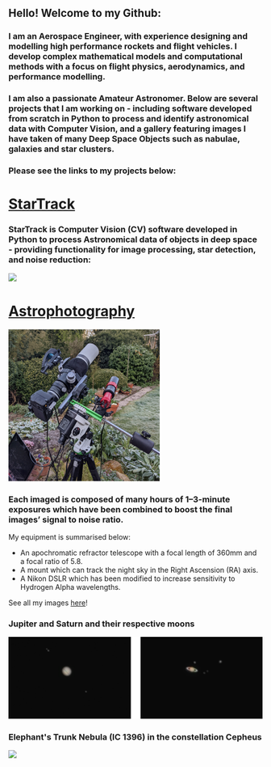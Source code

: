 ## Hello! Welcome to my Github:

### I am an Aerospace Engineer, with experience designing and modelling high performance rockets and flight vehicles. I develop complex mathematical models and computational methods with a focus on flight physics, aerodynamics, and performance modelling.  

### I am also a passionate Amateur Astronomer. Below are several projects that I am working on - including software developed from scratch in Python to process and identify astronomical data with Computer Vision, and a gallery featuring images I have taken of many Deep Space Objects such as nabulae, galaxies and star clusters. 

### Please see the links to my projects below:

# [StarTrack](https://github.com/matthiasarndt/StarTrack/blob/main/README.md)

### StarTrack is Computer Vision (CV) software developed in Python to process Astronomical data of objects in deep space - providing functionality for image processing, star detection, and noise reduction:

<img src="https://github.com/matthiasarndt/StarTrack/blob/main/figures/m82gif.gif" width="1000"/>

# [Astrophotography](https://github.com/matthiasarndt/Astrophotography/blob/main/README.md)

<img src="https://raw.githubusercontent.com/matthiasarndt/Astrophotography/main/Telescope.jpg" height="300">

### Each imaged is composed of many hours of 1–3-minute exposures which have been combined to boost the final images’ signal to noise ratio. 
My equipment is summarised below: 
*	An apochromatic refractor telescope with a focal length of 360mm and a focal ratio of 5.8. 
*	A mount which can track the night sky in the Right Ascension (RA) axis.
*	A Nikon DSLR which has been modified to increase sensitivity to Hydrogen Alpha wavelengths.

See all my images [here](https://github.com/matthiasarndt/Astrophotography/blob/main/README.md)!

### Jupiter and Saturn and their respective moons
![](https://github.com/matthiasarndt/Astrophotography/blob/main/Jupiter%20%26%20Saturn.png)

### Elephant's Trunk Nebula (IC 1396) in the constellation Cepheus
![](https://github.com/matthiasarndt/Astrophotography/blob/main/IC%201396%20%5BData%20-%202021-07-17%5D%20%5BProcess%202021-07-20%5D%20%5BSubmission%20Version%5D.png)

